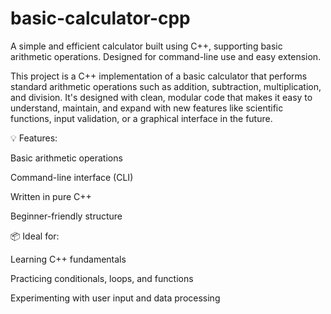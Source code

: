 # basic-calculator-cpp
A simple and efficient calculator built using C++, supporting basic arithmetic operations. Designed for command-line use and easy extension.

This project is a C++ implementation of a basic calculator that performs standard arithmetic operations such as addition, subtraction, multiplication, and division. It's designed with clean, modular code that makes it easy to understand, maintain, and expand with new features like scientific functions, input validation, or a graphical interface in the future.

💡 Features:

Basic arithmetic operations

Command-line interface (CLI)

Written in pure C++

Beginner-friendly structure

📦 Ideal for:

Learning C++ fundamentals

Practicing conditionals, loops, and functions

Experimenting with user input and data processing
